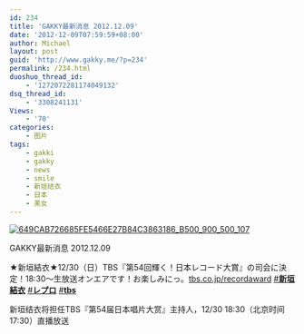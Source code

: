 ```yaml
---
id: 234
title: 'GAKKY最新消息 2012.12.09'
date: '2012-12-09T07:59:59+08:00'
author: Michael
layout: post
guid: 'http://www.gakky.me/?p=234'
permalink: /234.html
duoshuo_thread_id:
    - '1272072281174049132'
dsq_thread_id:
    - '3308241131'
Views:
    - '70'
categories:
    - 图片
tags:
    - gakki
    - gakky
    - news
    - smile
    - 新垣结衣
    - 日本
    - 美女
---
```


[![649CAB726685FE5466E27B84C3863186_B500_900_500_107](http://www.yui-aragaki.org/wp-content/uploads/img/649CAB726685FE5466E27B84C3863186_B500_900_500_107.jpeg)](http://www.yui-aragaki.org/wp-content/uploads/img/649CAB726685FE5466E27B84C3863186_B1280_1280_520_112.jpeg)

GAKKY最新消息 2012.12.09

★新垣結衣★12/30（日）TBS『第54回輝く！日本レコード大賞』の司会に決定！18:30～生放送オンエアです！お楽しみにっ。[tbs.co.jp/recordaward](http://www.tbs.co.jp/recordaward) [<span class="edui-filter-line-through">\#</span>**新垣結衣**](https://twitter.com/search?q=%23%E6%96%B0%E5%9E%A3%E7%B5%90%E8%A1%A3&src=hash) [<span class="edui-filter-line-through">\#</span>**レプロ**](https://twitter.com/search?q=%23%E3%83%AC%E3%83%97%E3%83%AD&src=hash) [<span class="edui-filter-line-through">\#</span>**tbs**](https://twitter.com/search?q=%23tbs&src=hash)

新垣结衣将担任TBS『第54届日本唱片<span>大赏</span>』主持人，12/30 18:30（北京时间17:30）直播放送